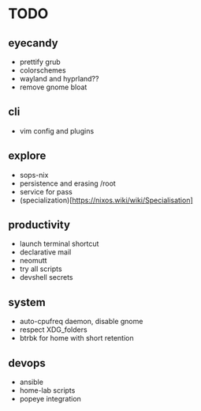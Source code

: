 # TODO

## eyecandy
- prettify grub
- colorschemes
- wayland and hyprland??
- remove gnome bloat

## cli
- vim config and plugins

## explore
- sops-nix
- persistence and erasing /root
- service for pass
- (specialization)[https://nixos.wiki/wiki/Specialisation]

## productivity
- launch terminal shortcut
- declarative mail
- neomutt
- try all scripts
- devshell secrets

## system
- auto-cpufreq daemon, disable gnome
- respect XDG_folders
- btrbk for home with short retention

## devops
- ansible
- home-lab scripts
- popeye integration
